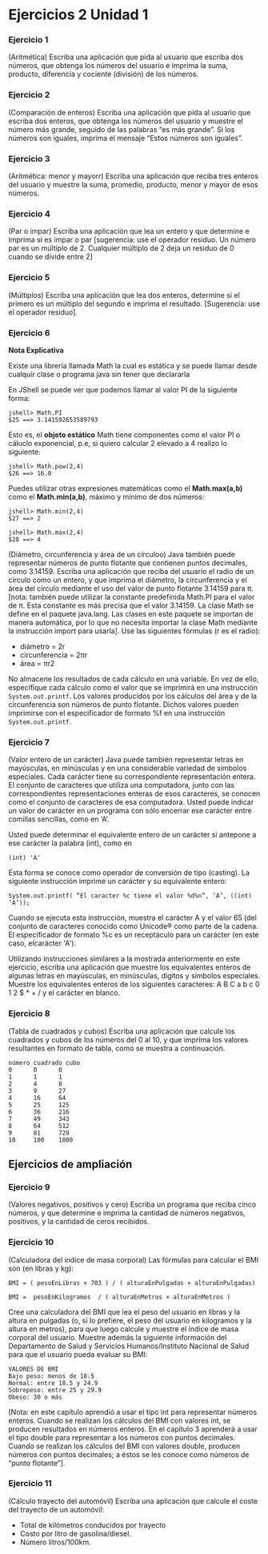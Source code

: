 # Ejercicios 2 Unidad 1

### Ejercicio 1
(Aritmética) Escriba una aplicación que pida al usuario que escriba dos números, que obtenga los números 
del usuario e imprima la suma, producto, diferencia y cociente (división) de los números.

### Ejercicio 2
(Comparación de enteros) Escriba una aplicación que pida al usuario que escriba dos enteros, que obtenga
los números del usuario y muestre el número más grande, seguido de las palabras “es más grande”. Si los números son 
iguales, imprima el mensaje “Estos números son iguales”.

### Ejercicio 3
(Aritmética: menor y mayorr) Escriba una aplicación que reciba tres enteros del usuario y muestre la suma, 
promedio, producto, menor y mayor de esos números. 

### Ejercicio 4
(Par o impar) Escriba una aplicación que lea un entero y que determine e imprima si es impar o par [sugerencia: use el operador residuo. Un número par es un múltiplo de 2. Cualquier múltiplo de 2 deja un residuo de 0 cuando se divide entre 2]

### Ejercicio 5
(Múltiplos) Escriba una aplicación que lea dos enteros, determine si el primero es un múltiplo del segundo e 
imprima el resultado. [Sugerencia: use el operador residuo].

### Ejercicio 6
**Nota Explicativa**

Existe una librería llamada Math la cual es estática y se puede llamar desde cualquir clase o programa java sin tener que declararla

En JShell se puede ver que podemos llamar al valor PI de la siguiente forma:
```
jshell> Math.PI
$25 ==> 3.141592653589793

```
Esto es, el **objeto estático** Math tiene componentes como el valor PI o cáluclo exponencial, p.e, si quiero calcular 2 elevado a 4 realizo lo siguiente:
```
jshell> Math.pow(2,4)
$26 ==> 16.0
```
Puedes utilizar otras expresiones matemáticas como el **Math.max(a,b)** como el **Math.min(a,b)**, máximo y mínimo de dos números:

```
jshell> Math.min(2,4)
$27 ==> 2

jshell> Math.max(2,4)
$28 ==> 4
```
(Diámetro, circunferencia y área de un círculoo) Java también puede representar números de punto flotante que contienen puntos decimales, 
como 3.14159. Escriba una aplicación que reciba del usuario el radio de un círculo como un entero, y que imprima
el diámetro, la circunferencia y el área del círculo mediante el uso del valor de punto flotante 3.14159 para π. [nota: también puede utilizar la constante predefinida Math.PI para el valor 
de π. Esta constante es más precisa que el valor 3.14159. La clase Math se define en el paquete java.lang. Las clases en 
este paquete se importan de manera automática, por lo que no necesita importar la clase Math mediante la instrucción 
import para usarla]. Use las siguientes fórmulas (r es el radio):
- diámetro = 2r
- circunferencia = 2πr
- área = πr2

No almacene los resultados de cada cálculo en una variable. En vez de ello, especifique cada cálculo como el valor que 
se imprimirá en una instrucción `System.out.printf`. Los valores producidos por los cálculos del área y de la circunferencia son números de punto flotante. Dichos valores pueden imprimirse con el especificador de formato %f en una
instrucción `System.out.printf`. 

### Ejercicio 7

(Valor entero de un carácter)  Java puede también representar letras en mayúsculas, en minúsculas y en una considerable variedad
de símbolos especiales. Cada carácter tiene su correspondiente representación entera. El conjunto de caracteres que 
utiliza una computadora, junto con las correspondientes representaciones enteras de esos caracteres, se conocen 
como el conjunto de caracteres de esa computadora. Usted puede indicar un valor de carácter en un programa con 
sólo encerrar ese carácter entre comillas sencillas, como en ‘A’.

Usted puede determinar el equivalente entero de un carácter si antepone a ese carácter la palabra (int), como en

```(int) 'A'```

Esta forma se conoce como operador de conversión de tipo (casting). La siguiente instrucción imprime un carácter y su equivalente entero:
```
System.out.printf( “El caracter %c tiene el valor %d%n”, ‘A’, ((int) ‘A’));
```

Cuando se ejecuta esta instrucción, muestra el carácter A y el valor 65 (del conjunto de caracteres conocido como 
Unicode® como parte de la cadena. El especificador de formato %c es un receptáculo para un carácter (en este caso, 
elcarácter 'A').

Utilizando instrucciones similares a la mostrada anteriormente en este ejercicio, escriba una aplicación que 
muestre los equivalentes enteros de algunas letras en mayúsculas, en minúsculas, dígitos y símbolos especiales. 
Muestre los equivalentes enteros de los siguientes caracteres: A B C a b c 0 1 2 $ * + / y el carácter en blanco.

### Ejercicio 8

(Tabla de cuadrados y cubos)
Escriba una aplicación que calcule los cuadrados y cubos de los números del 0 al 10, y que imprima los valores resultantes en formato de tabla, como se muestra a continuación.
```
número cuadrado cubo
0      0      0
1      1      1
2      4      8
3      9      27
4      16     64
5      25     125
6      36     216
7      49     343
8      64     512
9      81     729
10     100    1000
```
## Ejercicios de ampliación

### Ejercicio 9

(Valores negativos, positivos y cero) Escriba un programa que reciba cinco números, y que determine e imprima la cantidad de números negativos, positivos, y la cantidad de ceros recibidos.

### Ejercicio 10
(Calculadora del índice de masa corporal)  Las fórmulas para calcular el BMI son (en libras y kg):
```
BMI = ( pesoEnLibras × 703 ) / ( alturaEnPulgadas × alturaEnPulgadas)

BMI =  pesoEnKilogramos  / ( alturaEnMetros × alturaEnMetros )
```
Cree una calculadora del BMI que lea el peso del usuario en libras y la altura en pulgadas (o, si lo prefiere, el peso del 
usuario en kilogramos y la altura en metros), para que luego calcule y muestre el índice de masa corporal del usuario. 
Muestre además la siguiente información del Departamento de Salud y Servicios Humanos/Instituto Nacional de 
Salud para que el usuario pueda evaluar su BMI:
```
VALORES DE BMI
Bajo peso: menos de 18.5
Normal: entre 18.5 y 24.9
Sobrepeso: entre 25 y 29.9
Obeso: 30 o más
```
[Nota: en este capítulo aprendió a usar el tipo int para representar números enteros. Cuando se realizan los cálculos 
del BMI con valores int, se producen resultados en números enteros. En el capítulo 3 aprenderá a usar el tipo double
para representar a los números con puntos decimales. Cuando se realizan los cálculos del BMI con valores double,
producen números con puntos decimales; a éstos se les conoce como números de “punto flotante”].

### Ejercicio 11
(Cálculo trayecto del automóvil) Escriba una aplicación que calcule el coste del trayecto de un automóvil:

- Total de kilómetros conducidos por trayecto
- Costo por litro de gasolina/diesel.
- Número litros/100km.

